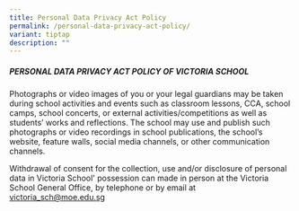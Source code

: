 ```yaml
---
title: Personal Data Privacy Act Policy
permalink: /personal-data-privacy-act-policy/
variant: tiptap
description: ""
---
```

<h5>PERSONAL DATA PRIVACY ACT POLICY OF VICTORIA SCHOOL</h5>
<p>Photographs or video images of you or your legal guardians may be taken
during school activities and events such as classroom lessons, CCA, school
camps, school concerts, or external activities/competitions as well as
students’ works and reflections. The school may use and publish such photographs
or video recordings in school publications, the school’s website, feature
walls, social media channels, or other communication channels.</p>
<p>Withdrawal of consent for the collection, use and/or disclosure of personal
data in Victoria School' possession can made in person at the Victoria
School General Office, by telephone or by email at <a href="mailto:victoria_sch@moe.edu.sg" rel="noopener nofollow" target="_blank">victoria_sch@moe.edu.sg</a>
</p>